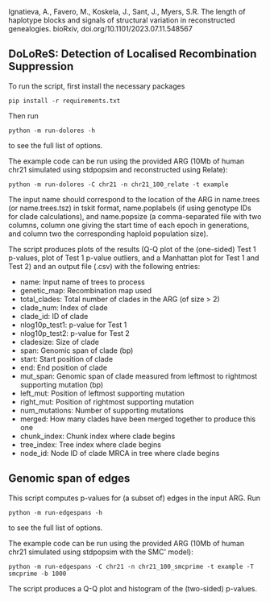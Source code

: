 Ignatieva, A., Favero, M., Koskela, J., Sant, J., Myers, S.R. The length of haplotype blocks and signals of structural variation in reconstructed genealogies. bioRxiv, doi.org/10.1101/2023.07.11.548567 

## DoLoReS: Detection of Localised Recombination Suppression

To run the script, first install the necessary packages

    pip install -r requirements.txt
    
Then run

    python -m run-dolores -h
    
to see the full list of options.

The example code can be run using the provided ARG (10Mb of human chr21 simulated using stdpopsim and reconstructed using Relate):

    python -m run-dolores -C chr21 -n chr21_100_relate -t example
    
The input name should correspond to the location of the ARG in name.trees (or name.trees.tsz) in tskit format, name.poplabels (if using genotype IDs for clade calculations), and name.popsize (a comma-separated file with two columns, column one giving the start time of each epoch in generations, and column two the corresponding haploid population size).

The script produces plots of the results (Q-Q plot of the (one-sided) Test 1 p-values, plot of Test 1 p-value outliers, and a Manhattan plot for Test 1 and Test 2) and an output file (.csv) with the following entries:

   - name: Input name of trees to process
   - genetic_map: Recombination map used
   - total_clades: Total number of clades in the ARG (of size > 2)
   - clade_num: Index of clade
   - clade_id: ID of clade
   - nlog10p_test1: p-value for Test 1
   - nlog10p_test2: p-value for Test 2
   - cladesize: Size of clade
   - span: Genomic span of clade (bp)
   - start: Start position of clade
   - end: End position of clade
   - mut_span: Genomic span of clade measured from leftmost to rightmost supporting mutation (bp)
   - left_mut: Position of leftmost supporting mutation
   - right_mut: Position of rightmost supporting mutation
   - num_mutations: Number of supporting mutations
   - merged: How many clades have been merged together to produce this one
   - chunk_index: Chunk index where clade begins
   - tree_index: Tree index where clade begins
   - node_id: Node ID of clade MRCA in tree where clade begins
   
## Genomic span of edges

This script computes p-values for (a subset of) edges in the input ARG. Run

    python -m run-edgespans -h
    
to see the full list of options.

The example code can be run using the provided ARG (10Mb of human chr21 simulated using stdpopsim with the SMC' model):

    python -m run-edgespans -C chr21 -n chr21_100_smcprime -t example -T smcprime -b 1000

The script produces a Q-Q plot and histogram of the (two-sided) p-values.
